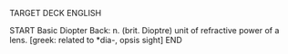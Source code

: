 TARGET DECK
ENGLISH

START
Basic
Diopter
Back: n. (brit. Dioptre) unit of refractive power of a lens. [greek: related to *dia-, opsis sight]
END
